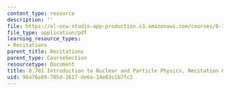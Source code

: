 ```yaml
---
content_type: resource
description: ''
file: https://ol-ocw-studio-app-production.s3.amazonaws.com/courses/8-701-introduction-to-nuclear-and-particle-physics-fall-2020/96a76a89785d1617de6a14e83c1b7fc2_MIT8_701f20_rec8_soln.pdf
file_type: application/pdf
learning_resource_types:
- Recitations
parent_title: Recitations
parent_type: CourseSection
resourcetype: Document
title: 8.701 Introduction to Nuclear and Particle Physics, Recitation 8 Solutions
uid: 96a76a89-785d-1617-de6a-14e83c1b7fc2
---
```

